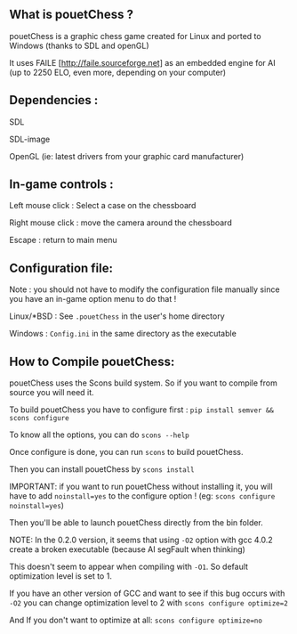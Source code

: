 What is pouetChess ?
-------------------- 

pouetChess is a graphic chess game created for Linux and
ported to Windows (thanks to SDL and openGL)

It uses FAILE [http://faile.sourceforge.net] as an embedded engine 
for AI (up to 2250 ELO, even more, depending on your computer)



Dependencies :
-------------------- 

SDL

SDL-image

OpenGL (ie: latest drivers from your graphic card manufacturer)



In-game controls :
-------------------- 

Left mouse click : Select a case on the chessboard

Right mouse click : move the camera around the chessboard

Escape : return to main menu


Configuration file:
-------------------- 

Note : you should not have to modify the configuration file manually
since you have an in-game option menu to do that !

Linux/*BSD : See `.pouetChess` in the user's home directory

Windows : `Config.ini` in the same directory as the executable


How to Compile pouetChess:
-------------------- 

pouetChess uses the Scons build system. So if you want to compile from
source you will need it.

To build pouetChess you have to configure first : `pip install semver && scons configure`

To know all the options, you can do `scons --help`

Once configure is done, you can run `scons` to build pouetChess.

Then you can install pouetChess by `scons install`

IMPORTANT: if you want to run pouetChess without installing it,
you will have to add `noinstall=yes` to the configure option !
(eg: `scons configure noinstall=yes`)

Then you'll be able to launch pouetChess directly from the bin folder.

NOTE: In the 0.2.0 version, it seems that using `-O2` option with 
gcc 4.0.2 create a broken executable (because AI segFault when thinking)

This doesn't seem to appear when compiling with `-O1`.
So default optimization level is set to 1.

If you have an other version of GCC and want to see if this
bug occurs with `-O2` you can change optimization level 
to 2 with `scons configure optimize=2`

And If you don't want to optimize at all:
`scons configure optimize=no`

